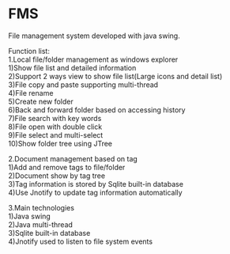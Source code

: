 # FMS
File management system developed with java swing.

Function list:   
1.Local file/folder management as windows explorer   
    1)Show file list and detailed information  
    2)Support 2 ways view to show file list(Large icons and detail list)  
    3)File copy and paste supporting multi-thread  
    4)File rename  
    5)Create new folder  
    6)Back and forward folder based on accessing history  
    7)File search with key words  
    8)File open with double click  
    9)File select and multi-select  
    10)Show folder tree using JTree
    
2.Document management based on tag  
    1)Add and remove tags to file/folder  
    2)Document show by tag tree  
    3)Tag information is stored by Sqlite built-in database  
    4)Use Jnotify to update tag information automatically  
    
3.Main technologies  
    1)Java swing  
    2)Java multi-thread  
    3)Sqlite built-in database  
    4)Jnotify used to listen to file system events  